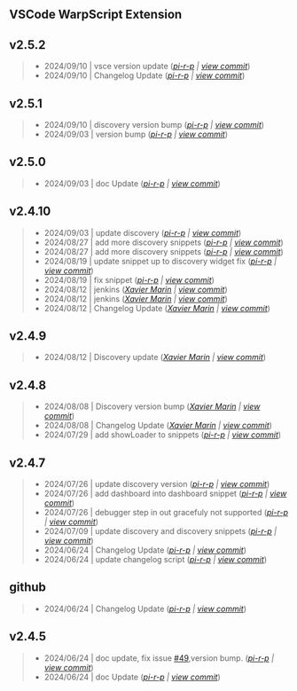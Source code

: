 VSCode WarpScript Extension
---

## v2.5.2

> +  2024/09/10  | vsce version update  (*[pi-r-p](pierre.papin@senx.io) | [view commit](https://github.com/senx/VSCode-WarpScriptLanguage/commit/f3a37f6206f8b5f6fc647f72431b44021c466f99)*)
> +  2024/09/10  | Changelog Update  (*[pi-r-p](pierre.papin@senx.io) | [view commit](https://github.com/senx/VSCode-WarpScriptLanguage/commit/0678401c6ece02e239fde31a5e84101a567f12a1)*)

## v2.5.1

> +  2024/09/10  | discovery version bump  (*[pi-r-p](pierre.papin@senx.io) | [view commit](https://github.com/senx/VSCode-WarpScriptLanguage/commit/0e3d1351ca8933295566c7c6e00442b9065cdecc)*)
> +  2024/09/03  | version bump  (*[pi-r-p](pierre.papin@senx.io) | [view commit](https://github.com/senx/VSCode-WarpScriptLanguage/commit/e8653dc5dc966184f35f5338ecb20ef9f52df30f)*)

## v2.5.0

> +  2024/09/03  | doc Update  (*[pi-r-p](pierre.papin@senx.io) | [view commit](https://github.com/senx/VSCode-WarpScriptLanguage/commit/88d2e69d07ea354e7b258a7a5c194f3fe9b3e158)*)

## v2.4.10

> +  2024/09/03  | update discovery  (*[pi-r-p](pierre.papin@senx.io) | [view commit](https://github.com/senx/VSCode-WarpScriptLanguage/commit/35b20196fcfecc49a8274ee640446e4b1061d596)*)
> +  2024/08/27  | add more discovery snippets  (*[pi-r-p](pierre.papin@senx.io) | [view commit](https://github.com/senx/VSCode-WarpScriptLanguage/commit/a589d789e7ad72c9a286c8458cf107649cc3afd6)*)
> +  2024/08/27  | add more discovery snippets  (*[pi-r-p](pierre.papin@senx.io) | [view commit](https://github.com/senx/VSCode-WarpScriptLanguage/commit/bd1f854dc7336c37a865d3d684725e35685c3d18)*)
> +  2024/08/19  | update snippet up to discovery widget fix  (*[pi-r-p](pierre.papin@senx.io) | [view commit](https://github.com/senx/VSCode-WarpScriptLanguage/commit/98df233ce50c656063bd4dfc45fb908606b7c322)*)
> +  2024/08/19  | fix snippet  (*[pi-r-p](pierre.papin@senx.io) | [view commit](https://github.com/senx/VSCode-WarpScriptLanguage/commit/e97dce9c3bbe16b76c54222deaf461b63508d9f8)*)
> +  2024/08/12  | jenkins  (*[Xavier Marin](xavier.marin@senx.io) | [view commit](https://github.com/senx/VSCode-WarpScriptLanguage/commit/a8d65ff4b943539c4ca734c76dc76c297abff613)*)
> +  2024/08/12  | jenkins  (*[Xavier Marin](xavier.marin@senx.io) | [view commit](https://github.com/senx/VSCode-WarpScriptLanguage/commit/82abac3d084b0b3a096eb38338d35b72091c53cb)*)
> +  2024/08/12  | Changelog Update  (*[Xavier Marin](xavier.marin@senx.io) | [view commit](https://github.com/senx/VSCode-WarpScriptLanguage/commit/77576fd0b990ce818a0a624a34b3bca73eeae6ad)*)

## v2.4.9

> +  2024/08/12  | Discovery update  (*[Xavier Marin](xavier.marin@senx.io) | [view commit](https://github.com/senx/VSCode-WarpScriptLanguage/commit/120cb5989a46191a311114e3ce101cb1414bf29a)*)

## v2.4.8

> +  2024/08/08  | Discovery version bump  (*[Xavier Marin](xavier.marin@senx.io) | [view commit](https://github.com/senx/VSCode-WarpScriptLanguage/commit/9a4dbf5ecb5318dc8b3111460991fe454638b83e)*)
> +  2024/08/08  | Changelog Update  (*[Xavier Marin](xavier.marin@senx.io) | [view commit](https://github.com/senx/VSCode-WarpScriptLanguage/commit/e86a7acd71645760486958d8eb2895a1d0dade9e)*)
> +  2024/07/29  | add showLoader to snippets  (*[pi-r-p](pierre.papin@senx.io) | [view commit](https://github.com/senx/VSCode-WarpScriptLanguage/commit/6dc5dc28df016e5fe0f4d205eaf64056d533bcce)*)

## v2.4.7

> +  2024/07/26  | update discovery version  (*[pi-r-p](pierre.papin@senx.io) | [view commit](https://github.com/senx/VSCode-WarpScriptLanguage/commit/8706cc97107449826f90ebf2963af4bc2ddf6ece)*)
> +  2024/07/26  | add dashboard into dashboard snippet  (*[pi-r-p](pierre.papin@senx.io) | [view commit](https://github.com/senx/VSCode-WarpScriptLanguage/commit/e5a59b4f135eadff3ae4c3e04dcf2d3bcec5d9db)*)
> +  2024/07/26  | debugger step in out gracefuly not supported  (*[pi-r-p](pierre.papin@senx.io) | [view commit](https://github.com/senx/VSCode-WarpScriptLanguage/commit/6aece8b004abdd287fbc86f3b0bfc4b96df3e0a4)*)
> +  2024/07/09  | update discovery and discovery snippets  (*[pi-r-p](pierre.papin@senx.io) | [view commit](https://github.com/senx/VSCode-WarpScriptLanguage/commit/6d8c44c08f7770752eaf1c3b9ea4440ee9cdc700)*)
> +  2024/06/24  | Changelog Update  (*[pi-r-p](pierre.papin@senx.io) | [view commit](https://github.com/senx/VSCode-WarpScriptLanguage/commit/a4316430c33c7a747517be23c1a0852c48fb4ad5)*)
> +  2024/06/24  | update changelog script  (*[pi-r-p](pierre.papin@senx.io) | [view commit](https://github.com/senx/VSCode-WarpScriptLanguage/commit/6e5179185244a092325a22e7a1e8f256b402d70e)*)

## github

> +  2024/06/24  | Changelog Update  (*[pi-r-p](pierre.papin@senx.io) | [view commit](https://github.com/senx/VSCode-WarpScriptLanguage/commit/248219c55f7e1d219c1e36f7d1d3f10d1c907afd)*)

## v2.4.5

> +  2024/06/24  | doc update, fix issue [#49](https://github.com/senx/VSCode-WarpScriptLanguage/issues/49),version bump.  (*[pi-r-p](pierre.papin@senx.io) | [view commit](https://github.com/senx/VSCode-WarpScriptLanguage/commit/6fce6974a916cbca550ec3a2ce44f7e2b120ef91)*)
> +  2024/06/24  | doc Update  (*[pi-r-p](pierre.papin@senx.io) | [view commit](https://github.com/senx/VSCode-WarpScriptLanguage/commit/49204f2cf78db443f1915f2de702e27ec6d9516c)*)


